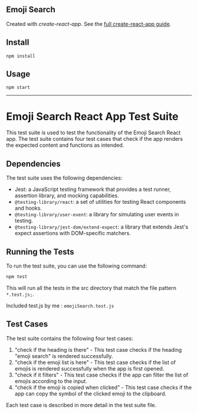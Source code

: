 ## Emoji Search

Created with _create-react-app_. See the [full create-react-app guide](https://github.com/facebookincubator/create-react-app/blob/master/packages/react-scripts/template/README.md).

## Install

`npm install`

## Usage

`npm start`

---

# Emoji Search React App Test Suite

This test suite is used to test the functionality of the Emoji Search React app. The test suite contains four test cases that check if the app renders the expected content and functions as intended.

## Dependencies

The test suite uses the following dependencies:

- Jest: a JavaScript testing framework that provides a test runner, assertion library, and mocking capabilities.
- `@testing-library/react`: a set of utilities for testing React components and hooks.
- `@testing-library/user-event`: a library for simulating user events in testing.
- `@testing-library/jest-dom/extend-expect`: a library that extends Jest's expect assertions with DOM-specific matchers.

## Running the Tests

To run the test suite, you can use the following command:

```bash
npm test
```

This will run all the tests in the src directory that match the file pattern `*.test.js;`.

Included test.js by me : `emojiSearch.test.js`

## Test Cases

The test suite contains the following four test cases:

1. "check if the heading is there" - This test case checks if the heading "emoji search" is rendered successfully.
2. "check if the emoji list is here" - This test case checks if the list of emojis is rendered successfully when the app is first opened.
3. "check if it filters" - This test case checks if the app can filter the list of emojis according to the input.
4. "check if the emoji is copied when clicked" - This test case checks if the app can copy the symbol of the clicked emoji to the clipboard.

Each test case is described in more detail in the test suite file.

